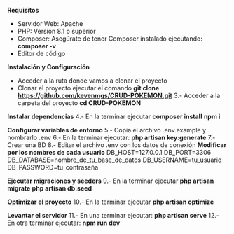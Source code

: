 **Requisitos**
- Servidor Web: Apache
- PHP: Versión 8.1 o superior
- Composer: Asegúrate de tener Composer instalado ejecutando:
      **composer -v**
- Editor de código

**Instalación y Configuración**
- Acceder a la ruta donde vamos a clonar el proyecto
- Clonar el proyecto ejecutar el comando 
        **git clone https://github.com/kevenmgs/CRUD-POKEMON.git**
3.- Acceder a la carpeta del proyecto 
        **cd CRUD-POKEMON**

**Instalar dependencias**
4.- En la terminar ejecutar 
        **composer install**
        **npm i**

**Configurar variables de entorno**
5.- Copia el archivo .env.example y nombrarlo .env
6.- En la terminar ejecutar:
        **php artisan key:generate**
7.- Crear una BD
8.- Editar el archivo .env con los datos de conexión
      **Modificar por los nombres de cada usuario**
        DB_HOST=127.0.0.1
        DB_PORT=3306
        DB_DATABASE=nombre_de_tu_base_de_datos
        DB_USERNAME=tu_usuario
        DB_PASSWORD=tu_contraseña

**Ejecutar migraciones y seeders**
9.- En la terminar ejecutar 
        **php artisan migrate**
        **php artisan db:seed**

**Optimizar el proyecto**
10.- En la terminar ejecutar 
        **php artisan optimize**

**Levantar el servidor**
11.- En una terminar ejecutar:
        **php artisan serve**
12.- En otra terminar ejecutar:
        **npm run dev**



